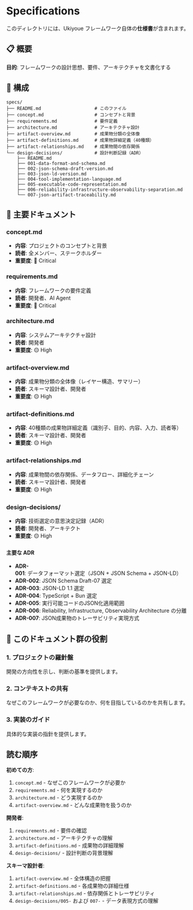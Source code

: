 # Specifications

このディレクトリには、Ukiyoue フレームワーク自体の**仕様書**が含まれます。

## 📋 概要

**目的**: フレームワークの設計思想、要件、アーキテクチャを文書化する

## 📁 構成

```text
specs/
├── README.md                    # このファイル
├── concept.md                   # コンセプトと背景
├── requirements.md              # 要件定義
├── architecture.md              # アーキテクチャ設計
├── artifact-overview.md         # 成果物分類の全体像
├── artifact-definitions.md      # 成果物詳細定義（40種類）
├── artifact-relationships.md    # 成果物間の依存関係
└── design-decisions/            # 設計判断記録（ADR）
    ├── README.md
    ├── 001-data-format-and-schema.md
    ├── 002-json-schema-draft-version.md
    ├── 003-json-ld-version.md
    ├── 004-tool-implementation-language.md
    ├── 005-executable-code-representation.md
    ├── 006-reliability-infrastructure-observability-separation.md
    └── 007-json-artifact-traceability.md
```

## 📝 主要ドキュメント

### concept.md

- **内容**: プロジェクトのコンセプトと背景
- **読者**: 全メンバー、ステークホルダー
- **重要度**: 🔴 Critical

### requirements.md

- **内容**: フレームワークの要件定義
- **読者**: 開発者、AI Agent
- **重要度**: 🔴 Critical

### architecture.md

- **内容**: システムアーキテクチャ設計
- **読者**: 開発者
- **重要度**: 🟡 High

### artifact-overview.md

- **内容**: 成果物分類の全体像（レイヤー構造、サマリー）
- **読者**: スキーマ設計者、開発者
- **重要度**: 🟡 High

### artifact-definitions.md

- **内容**: 40種類の成果物詳細定義（識別子、目的、内容、入力、読者等）
- **読者**: スキーマ設計者、開発者
- **重要度**: 🟡 High

### artifact-relationships.md

- **内容**: 成果物間の依存関係、データフロー、詳細化チェーン
- **読者**: スキーマ設計者、開発者
- **重要度**: 🟡 High

### design-decisions/

- **内容**: 技術選定の意思決定記録（ADR）
- **読者**: 開発者、アーキテクト
- **重要度**: 🟡 High

#### 主要な ADR

- **ADR-001**: データフォーマット選定（JSON + JSON Schema + JSON-LD）
- **ADR-002**: JSON Schema Draft-07 選定
- **ADR-003**: JSON-LD 1.1 選定
- **ADR-004**: TypeScript + Bun 選定
- **ADR-005**: 実行可能コードのJSON化適用範囲
- **ADR-006**: Reliability, Infrastructure, Observability Architecture の分離
- **ADR-007**: JSON成果物のトレーサビリティ実現方式

## 🎯 このドキュメント群の役割

### 1. プロジェクトの羅針盤

開発の方向性を示し、判断の基準を提供します。

### 2. コンテキストの共有

なぜこのフレームワークが必要なのか、何を目指しているのかを共有します。

### 3. 実装のガイド

具体的な実装の指針を提供します。

## 読む順序

**初めての方**:

1. `concept.md` - なぜこのフレームワークが必要か
2. `requirements.md` - 何を実現するのか
3. `architecture.md` - どう実現するのか
4. `artifact-overview.md` - どんな成果物を扱うのか

**開発者**:

1. `requirements.md` - 要件の確認
2. `architecture.md` - アーキテクチャの理解
3. `artifact-definitions.md` - 成果物の詳細理解
4. `design-decisions/` - 設計判断の背景理解

**スキーマ設計者**:

1. `artifact-overview.md` - 全体構造の把握
2. `artifact-definitions.md` - 各成果物の詳細仕様
3. `artifact-relationships.md` - 依存関係とトレーサビリティ
4. `design-decisions/005-` および `007-` - データ表現方式の理解
